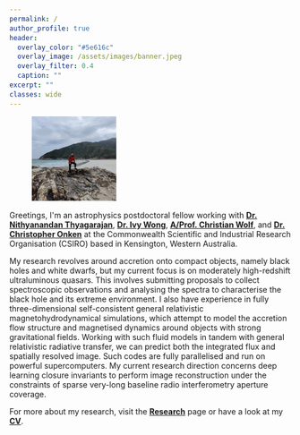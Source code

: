 ```yaml
---
permalink: /
author_profile: true
header:
  overlay_color: "#5e616c"
  overlay_image: /assets/images/banner.jpeg
  overlay_filter: 0.4
  caption: ""
excerpt: ""
classes: wide
---
```


<figure style="width: 30%" class="align-right">
  <a href="/assets/images/bio-photo.jpg" title="Home Photo" alt="Home Photo">
  <img src="/assets/images/bio-photo.jpg" alt=""></a>
</figure>


Greetings, I'm an astrophysics postdoctoral fellow working with [**Dr. Nithyanandan Thyagarajan**](https://people.csiro.au/t/n/nithyanandan-thyagarajan), [**Dr. Ivy Wong**](https://people.csiro.au/w/i/ivy-wong), [**A/Prof. Christian Wolf**](https://researchers.anu.edu.au/researchers/wolf-c),
and [**Dr. Christopher Onken**](https://researchers.anu.edu.au/researchers/onken-c) at the Commonwealth Scientific and Industrial Research Organisation (CSIRO) based in Kensington, Western Australia.

My research revolves around accretion onto compact objects, namely black holes and white dwarfs,
but my current focus is on moderately high-redshift ultraluminous quasars. 
This involves submitting proposals to collect spectroscopic observations and analysing the spectra 
to characterise the black hole and its extreme environment. 
I also have experience in fully three-dimensional self-consistent general relativistic magnetohydrodynamical simulations,
which attempt to model the accretion flow structure and magnetised dynamics around objects with strong gravitational fields. 
Working with such fluid models in tandem with general relativistic radiative transfer, 
we can predict both the integrated flux and spatially resolved image. 
Such codes are fully parallelised and run on powerful supercomputers.
My current research direction concerns deep learning closure invariants to perform image reconstruction under the constraints of
sparse very-long baseline radio interferometry aperture coverage.

For more about my research, visit the [**Research**][1] page or have a look at my [**CV**](/assets/docs/CV_Samuel_Lai.pdf).

[1]: /research/